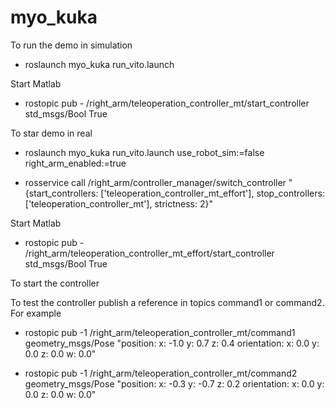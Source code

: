 # myo_kuka

To run the demo in simulation

  - roslaunch myo_kuka run_vito.launch

Start Matlab

  - rostopic pub - /right_arm/teleoperation_controller_mt/start_controller std_msgs/Bool True

To star demo in real

  - roslaunch myo_kuka run_vito.launch use_robot_sim:=false right_arm_enabled:=true
  
  - rosservice call /right_arm/controller_manager/switch_controller "{start_controllers: ['teleoperation_controller_mt_effort'], stop_controllers: ['teleoperation_controller_mt'], strictness: 2}"

Start Matlab

  - rostopic pub - /right_arm/teleoperation_controller_mt_effort/start_controller std_msgs/Bool True





To start the controller


To test the controller publish a reference in topics command1 or command2. For example

  - rostopic pub -1 /right_arm/teleoperation_controller_mt/command1 geometry_msgs/Pose "position:
  x: -1.0
  y: 0.7
  z: 0.4
orientation:
  x: 0.0
  y: 0.0
  z: 0.0
  w: 0.0" 

  - rostopic pub  -1 /right_arm/teleoperation_controller_mt/command2 geometry_msgs/Pose "position:
  x: -0.3
  y: -0.7
  z: 0.2
orientation:
  x: 0.0
  y: 0.0
  z: 0.0
  w: 0.0" 


